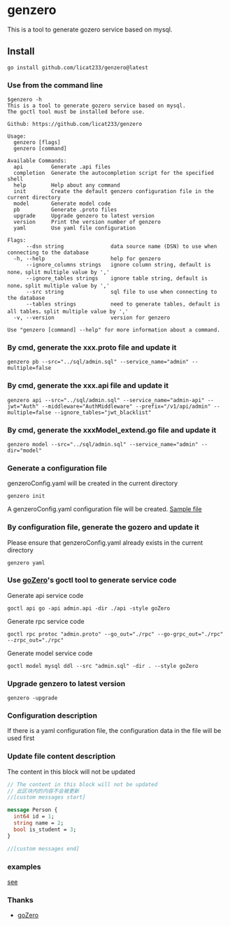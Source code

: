 # genzero

This is a tool to generate gozero service based on mysql.

## Install

```shell
go install github.com/licat233/genzero@latest
```

### Use from the command line

```text
$genzero -h
This is a tool to generate gozero service based on mysql.
The goctl tool must be installed before use.

Github: https://github.com/licat233/genzero

Usage:
  genzero [flags]
  genzero [command]

Available Commands:
  api         Generate .api files
  completion  Generate the autocompletion script for the specified shell
  help        Help about any command
  init        Create the default genzero configuration file in the current directory
  model       Generate model code
  pb          Generate .proto files
  upgrade     Upgrade genzero to latest version
  version     Print the version number of genzero
  yaml        Use yaml file configuration

Flags:
      --dsn string               data source name (DSN) to use when connecting to the database
  -h, --help                     help for genzero
      --ignore_columns strings   ignore column string, default is none，split multiple value by ','
      --ignore_tables strings    ignore table string, default is none，split multiple value by ','
      --src string               sql file to use when connecting to the database
      --tables strings           need to generate tables, default is all tables，split multiple value by ','
  -v, --version                  version for genzero

Use "genzero [command] --help" for more information about a command.
```

### By cmd, generate the xxx.proto file and update it

```shell
genzero pb --src="../sql/admin.sql" --service_name="admin" --multiple=false
```

### By cmd, generate the xxx.api file and update it

```shell
genzero api --src="../sql/admin.sql" --service_name="admin-api" --jwt="Auth" --middleware="AuthMiddleware" --prefix="/v1/api/admin" --multiple=false --ignore_tables="jwt_blacklist"
```

### By cmd, generate the xxxModel_extend.go file and update it

```shell
genzero model --src="../sql/admin.sql" --service_name="admin" --dir="model"
```

### Generate a configuration file

genzeroConfig.yaml will be created in the current directory

```shell
genzero init
```

A genzeroConfig.yaml configuration file will be created. [Sample file](./examples/genzeroConfig.yaml)

### By configuration file, generate the gozero and update it

Please ensure that genzeroConfig.yaml already exists in the current directory

```shell
genzero yaml
```

### Use [goZero](https://github.com/zeromicro/go-zero)'s goctl tool to generate service code

Generate api service code

```shell
goctl api go -api admin.api -dir ./api -style goZero
```

Generate rpc service code

```shell
goctl rpc protoc "admin.proto" --go_out="./rpc" --go-grpc_out="./rpc" --zrpc_out="./rpc"
```

Generate model service code

```shell
goctl model mysql ddl --src "admin.sql" -dir . --style goZero
```

### Upgrade genzero to latest version

```shell
genzero -upgrade
```

### Configuration description

If there is a yaml configuration file, the configuration data in the file will be used first

### Update file content description

The content in this block will not be updated

```protobuf
// The content in this block will not be updated
// 此区块内的内容不会被更新
//[custom messages start]

message Person {
  int64 id = 1;
  string name = 2;
  bool is_student = 3;
}

//[custom messages end]
```

### examples

[see](./examples/)

### Thanks

+ [goZero](https://github.com/zeromicro/go-zero)
